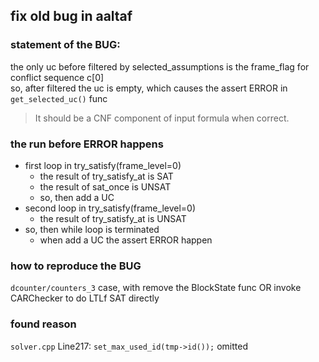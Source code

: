 ## fix old bug in aaltaf

### statement of the BUG:

the only uc before filtered by selected_assumptions is the frame_flag for conflict sequence c[0]     
so, after filtered the uc is empty, which causes the assert ERROR in `get_selected_uc()` func

> It should be a CNF component of input formula when correct.

### the run before ERROR happens

- first loop in try_satisfy(frame_level=0)
    - the result of try_satisfy_at is SAT
    - the result of sat_once is UNSAT
    - so, then add a UC
- second loop in try_satisfy(frame_level=0)
    - the result of try_satisfy_at is UNSAT
- so, then while loop is terminated
    - when add a UC the assert ERROR happen

### how to reproduce the BUG

`dcounter/counters_3` case, with remove the BlockState func OR invoke CARChecker to do LTLf SAT directly

### found reason

`solver.cpp` Line217: `set_max_used_id(tmp->id());` omitted
